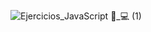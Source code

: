 ![Ejercicios_JavaScript 👨_💻 (1)](https://github.com/PckProgramador/ejerciciosJavaScript/assets/119043644/41a415c6-ccaf-4fe0-8e32-2de24d9cd230)
